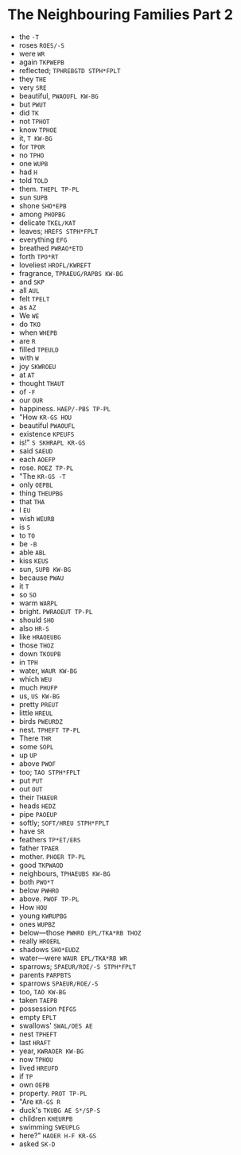 # The Neighbouring Families Part 2

* the `-T`
* roses `ROES/-S`
* were `WR`
* again `TKPWEPB`
* reflected; `TPHREBGTD STPH*FPLT`
* they `THE`
* very `SRE`
* beautiful, `PWAOUFL KW-BG`
* but `PWUT`
* did `TK`
* not `TPHOT`
* know `TPHOE`
* it, `T KW-BG`
* for `TPOR`
* no `TPHO`
* one `WUPB`
* had `H`
* told `TOLD`
* them. `THEPL TP-PL`
* sun `SUPB`
* shone `SHO*EPB`
* among `PHOPBG`
* delicate `TKEL/KAT`
* leaves; `HREFS STPH*FPLT`
* everything `EFG`
* breathed `PWRAO*ETD`
* forth `TPO*RT`
* loveliest `HROFL/KWREFT`
* fragrance, `TPRAEUG/RAPBS KW-BG`
* and `SKP`
* all `AUL`
* felt `TPELT`
* as `AZ`
* We `WE`
* do `TKO`
* when `WHEPB`
* are `R`
* filled `TPEULD`
* with `W`
* joy `SKWROEU`
* at `AT`
* thought `THAUT`
* of `-F`
* our `OUR`
* happiness. `HAEP/-PBS TP-PL`
* "How `KR-GS HOU`
* beautiful `PWAOUFL`
* existence `KPEUFS`
* is!" `S SKHRAPL KR-GS`
* said `SAEUD`
* each `AOEFP`
* rose. `ROEZ TP-PL`
* "The `KR-GS -T`
* only `OEPBL`
* thing `THEUPBG`
* that `THA`
* I `EU`
* wish `WEURB`
* is `S`
* to `TO`
* be `-B`
* able `ABL`
* kiss `KEUS`
* sun, `SUPB KW-BG`
* because `PWAU`
* it `T`
* so `SO`
* warm `WARPL`
* bright. `PWRAOEUT TP-PL`
* should `SHO`
* also `HR-S`
* like `HRAOEUBG`
* those `THOZ`
* down `TKOUPB`
* in `TPH`
* water, `WAUR KW-BG`
* which `WEU`
* much `PHUFP`
* us, `US KW-BG`
* pretty `PREUT`
* little `HREUL`
* birds `PWEURDZ`
* nest. `TPHEFT TP-PL`
* There `THR`
* some `SOPL`
* up `UP`
* above `PWOF`
* too; `TAO STPH*FPLT`
* put `PUT`
* out `OUT`
* their `THAEUR`
* heads `HEDZ`
* pipe `PAOEUP`
* softly; `SOFT/HREU STPH*FPLT`
* have `SR`
* feathers `TP*ET/ERS`
* father `TPAER`
* mother. `PHOER TP-PL`
* good `TKPWAOD`
* neighbours, `TPHAEUBS KW-BG`
* both `PWO*T`
* below `PWHRO`
* above. `PWOF TP-PL`
* How `HOU`
* young `KWRUPBG`
* ones `WUPBZ`
* below—those `PWHRO EPL/TKA*RB THOZ`
* really `HROERL`
* shadows `SHO*EUDZ`
* water—were `WAUR EPL/TKA*RB WR`
* sparrows; `SPAEUR/ROE/-S STPH*FPLT`
* parents `PARPBTS`
* sparrows `SPAEUR/ROE/-S`
* too, `TAO KW-BG`
* taken `TAEPB`
* possession `PEFGS`
* empty `EPLT`
* swallows' `SWAL/OES AE`
* nest `TPHEFT`
* last `HRAFT`
* year, `KWRAOER KW-BG`
* now `TPHOU`
* lived `HREUFD`
* if `TP`
* own `OEPB`
* property. `PROT TP-PL`
* "Are `KR-GS R`
* duck's `TKUBG AE S*/SP-S`
* children `KHEURPB`
* swimming `SWEUPLG`
* here?" `HAOER H-F KR-GS`
* asked `SK-D`
